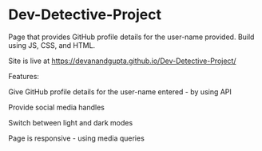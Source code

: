 # Dev-Detective-Project
Page that provides GitHub profile details for the user-name provided. Build using JS, CSS, and HTML.

Site is live at https://devanandgupta.github.io/Dev-Detective-Project/

Features:

Give GitHub profile details for the user-name entered - by using API

Provide social media handles

Switch between light and dark modes

Page is responsive - using media queries
